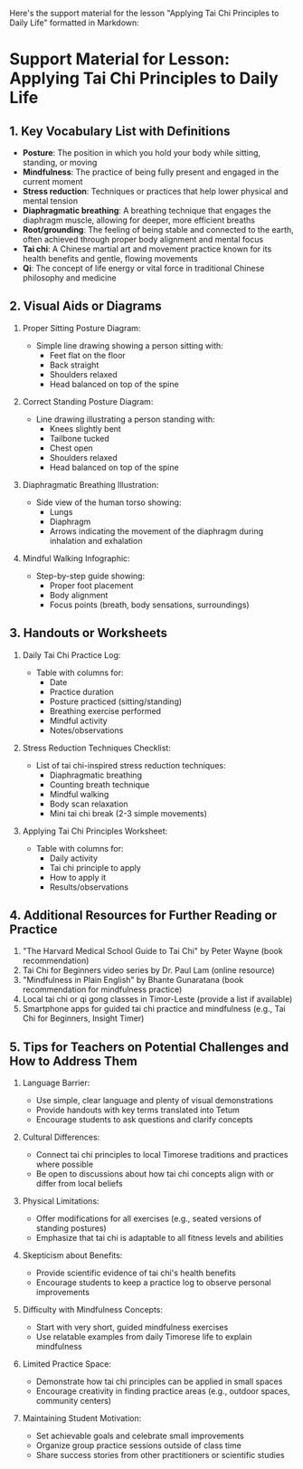 Here's the support material for the lesson "Applying Tai Chi Principles to Daily Life" formatted in Markdown:

# Support Material for Lesson: Applying Tai Chi Principles to Daily Life

## 1. Key Vocabulary List with Definitions

- **Posture**: The position in which you hold your body while sitting, standing, or moving
- **Mindfulness**: The practice of being fully present and engaged in the current moment
- **Stress reduction**: Techniques or practices that help lower physical and mental tension
- **Diaphragmatic breathing**: A breathing technique that engages the diaphragm muscle, allowing for deeper, more efficient breaths
- **Root/grounding**: The feeling of being stable and connected to the earth, often achieved through proper body alignment and mental focus
- **Tai chi**: A Chinese martial art and movement practice known for its health benefits and gentle, flowing movements
- **Qi**: The concept of life energy or vital force in traditional Chinese philosophy and medicine

## 2. Visual Aids or Diagrams

1. Proper Sitting Posture Diagram:
   - Simple line drawing showing a person sitting with:
     * Feet flat on the floor
     * Back straight
     * Shoulders relaxed
     * Head balanced on top of the spine

2. Correct Standing Posture Diagram:
   - Line drawing illustrating a person standing with:
     * Knees slightly bent
     * Tailbone tucked
     * Chest open
     * Shoulders relaxed
     * Head balanced on top of the spine

3. Diaphragmatic Breathing Illustration:
   - Side view of the human torso showing:
     * Lungs
     * Diaphragm
     * Arrows indicating the movement of the diaphragm during inhalation and exhalation

4. Mindful Walking Infographic:
   - Step-by-step guide showing:
     * Proper foot placement
     * Body alignment
     * Focus points (breath, body sensations, surroundings)

## 3. Handouts or Worksheets

1. Daily Tai Chi Practice Log:
   - Table with columns for:
     * Date
     * Practice duration
     * Posture practiced (sitting/standing)
     * Breathing exercise performed
     * Mindful activity
     * Notes/observations

2. Stress Reduction Techniques Checklist:
   - List of tai chi-inspired stress reduction techniques:
     * Diaphragmatic breathing
     * Counting breath technique
     * Mindful walking
     * Body scan relaxation
     * Mini tai chi break (2-3 simple movements)

3. Applying Tai Chi Principles Worksheet:
   - Table with columns for:
     * Daily activity
     * Tai chi principle to apply
     * How to apply it
     * Results/observations

## 4. Additional Resources for Further Reading or Practice

1. "The Harvard Medical School Guide to Tai Chi" by Peter Wayne (book recommendation)
2. Tai Chi for Beginners video series by Dr. Paul Lam (online resource)
3. "Mindfulness in Plain English" by Bhante Gunaratana (book recommendation for mindfulness practice)
4. Local tai chi or qi gong classes in Timor-Leste (provide a list if available)
5. Smartphone apps for guided tai chi practice and mindfulness (e.g., Tai Chi for Beginners, Insight Timer)

## 5. Tips for Teachers on Potential Challenges and How to Address Them

1. Language Barrier:
   - Use simple, clear language and plenty of visual demonstrations
   - Provide handouts with key terms translated into Tetum
   - Encourage students to ask questions and clarify concepts

2. Cultural Differences:
   - Connect tai chi principles to local Timorese traditions and practices where possible
   - Be open to discussions about how tai chi concepts align with or differ from local beliefs

3. Physical Limitations:
   - Offer modifications for all exercises (e.g., seated versions of standing postures)
   - Emphasize that tai chi is adaptable to all fitness levels and abilities

4. Skepticism about Benefits:
   - Provide scientific evidence of tai chi's health benefits
   - Encourage students to keep a practice log to observe personal improvements

5. Difficulty with Mindfulness Concepts:
   - Start with very short, guided mindfulness exercises
   - Use relatable examples from daily Timorese life to explain mindfulness

6. Limited Practice Space:
   - Demonstrate how tai chi principles can be applied in small spaces
   - Encourage creativity in finding practice areas (e.g., outdoor spaces, community centers)

7. Maintaining Student Motivation:
   - Set achievable goals and celebrate small improvements
   - Organize group practice sessions outside of class time
   - Share success stories from other practitioners or scientific studies